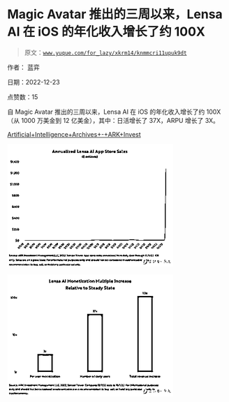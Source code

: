 # Magic Avatar 推出的三周以来，Lensa AI 在 iOS 的年化收入增长了约 100X

> 原文：[`www.yuque.com/for_lazy/xkrm14/knmmcri11upuk9dt`](https://www.yuque.com/for_lazy/xkrm14/knmmcri11upuk9dt)

作者： 蓝弈 

日期：2022-12-23 

点赞数：15 

自 Magic Avatar 推出的三周以来，Lensa AI 在 iOS 的年化收入增长了约 100X（从 1000 万美金到 12 亿美金），其中：日活增长了 37X，ARPU 增长了 3X。 

[Artificial+Intelligence+Archives+-+ARK+Invest](https://ark-invest.com/search-tags/artificial-intelligence/) 

![](img/f6163c9eca5ef1657d5821f9fc517bfa.png)  

![](img/d59fcb93c7719ff8aba8b011b13ef4cc.png)  

